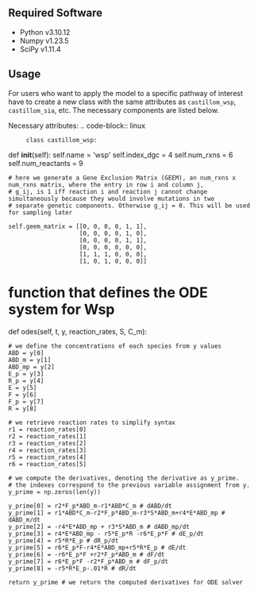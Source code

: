 Required Software
--------

- Python v3.10.12
- Numpy v1.23.5
- SciPy v1.11.4

Usage
--------

For users who want to apply the model to a specific pathway of interest have to create a new class with the same attributes as `castillom_wsp`, `castillom_sia`, etc. The necessary components are listed below. 

Necessary attributes:
.. code-block:: linux

         class castillom_wsp:
  def __init__(self):
    self.name = 'wsp'
    self.index_dgc = 4
    self.num_rxns = 6
    self.num_reactants = 9

    # here we generate a Gene Exclusion Matrix (GEEM), an num_rxns x num_rxns matrix, where the entry in row i and column j, 
    # g_ij, is 1 iff reaction i and reaction j cannot change simultaneously because they would involve mutations in two 
    # separate genetic components. Otherwise g_ij = 0. This will be used for sampling later

    self.geem_matrix = [[0, 0, 0, 0, 1, 1],
                        [0, 0, 0, 0, 1, 0],
                        [0, 0, 0, 0, 1, 1],
                        [0, 0, 0, 0, 0, 0],
                        [1, 1, 1, 0, 0, 0],
                        [1, 0, 1, 0, 0, 0]]

  # function that defines the ODE system for Wsp
  def odes(self, t, y, reaction_rates, S, C_m):

    # we define the concentrations of each species from y values
    ABD = y[0]
    ABD_m = y[1]
    ABD_mp = y[2]
    E_p = y[3]
    R_p = y[4]
    E = y[5]
    F = y[6]
    F_p = y[7]
    R = y[8]

    # we retrieve reaction rates to simplify syntax
    r1 = reaction_rates[0]
    r2 = reaction_rates[1]
    r3 = reaction_rates[2]
    r4 = reaction_rates[3]
    r5 = reaction_rates[4]
    r6 = reaction_rates[5]

    # we compute the derivatives, denoting the derivative as y_prime.
    # the indexes correspond to the previous variable assignment from y.
    y_prime = np.zeros(len(y))

    y_prime[0] = r2*F_p*ABD_m-r1*ABD*C_m # dABD/dt
    y_prime[1] = r1*ABD*C_m-r2*F_p*ABD_m-r3*S*ABD_m+r4*E*ABD_mp # dABD_m/dt
    y_prime[2] = -r4*E*ABD_mp + r3*S*ABD_m # dABD_mp/dt
    y_prime[3] = r4*E*ABD_mp - r5*E_p*R -r6*E_p*F # dE_p/dt
    y_prime[4] = r5*R*E_p # dR_p/dt
    y_prime[5] = r6*E_p*F-r4*E*ABD_mp+r5*R*E_p # dE/dt
    y_prime[6] = -r6*E_p*F +r2*F_p*ABD_m # dF/dt
    y_prime[7] = r6*E_p*F -r2*F_p*ABD_m # dF_p/dt
    y_prime[8] = -r5*R*E_p-.01*R # dR/dt

    return y_prime # we return the computed derivatives for ODE solver

